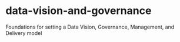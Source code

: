 # data-vision-and-governance
Foundations for setting a Data Vision, Governance, Management, and Delivery model
